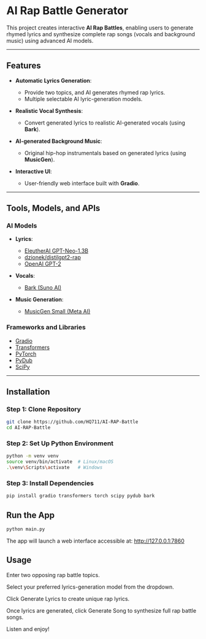 #  AI Rap Battle Generator

This project creates interactive **AI Rap Battles**, enabling users to generate rhymed lyrics and synthesize complete rap songs (vocals and background music) using advanced AI models.

---

##  Features

- **Automatic Lyrics Generation**:
  - Provide two topics, and AI generates rhymed rap lyrics.
  - Multiple selectable AI lyric-generation models.

- **Realistic Vocal Synthesis**:
  - Convert generated lyrics to realistic AI-generated vocals (using **Bark**).

- **AI-generated Background Music**:
  - Original hip-hop instrumentals based on generated lyrics (using **MusicGen**).

- **Interactive UI**:
  - User-friendly web interface built with **Gradio**.

---

##  Tools, Models, and APIs

### **AI Models**

- **Lyrics**:
  - [EleutherAI GPT-Neo-1.3B](https://huggingface.co/EleutherAI/gpt-neo-1.3B)
  - [dzionek/distilgpt2-rap](https://huggingface.co/dzionek/distilgpt2-rap)
  - [OpenAI GPT-2](https://huggingface.co/gpt2)

- **Vocals**:
  - [Bark (Suno AI)](https://github.com/suno-ai/bark)

- **Music Generation**:
  - [MusicGen Small (Meta AI)](https://huggingface.co/facebook/musicgen-small)

### **Frameworks and Libraries**

- [Gradio](https://gradio.app/)
- [Transformers](https://huggingface.co/docs/transformers/)
- [PyTorch](https://pytorch.org/)
- [PyDub](https://github.com/jiaaro/pydub)
- [SciPy](https://scipy.org/)

---

##  Installation

### Step 1: Clone Repository

```bash
git clone https://github.com/HQ711/AI-RAP-Battle
cd AI-RAP-Battle
```

### Step 2: Set Up Python Environment
```bash
python -m venv venv
source venv/bin/activate  # Linux/macOS
.\venv\Scripts\activate   # Windows
```

### Step 3: Install Dependencies
```bash
pip install gradio transformers torch scipy pydub bark
```

##  Run the App
```bash
python main.py
```

The app will launch a web interface accessible at: http://127.0.0.1:7860


##  Usage
Enter two opposing rap battle topics.

Select your preferred lyrics-generation model from the dropdown.

Click Generate Lyrics to create unique rap lyrics.

Once lyrics are generated, click Generate Song to synthesize full rap battle songs.

Listen and enjoy!